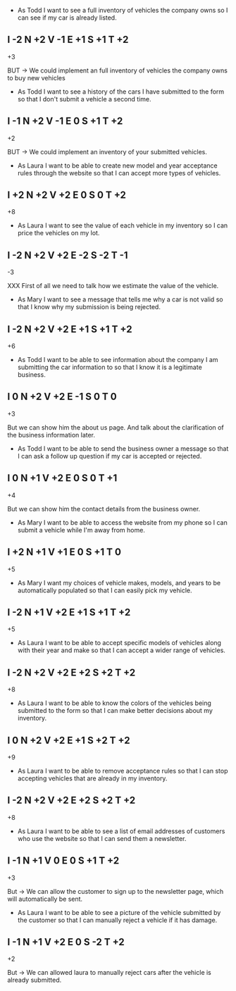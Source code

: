 - As Todd I want to see a full inventory of vehicles the company owns so I can see if my car is already listed.

I -2
N +2
V -1
E +1
S +1
T +2
----
  +3

BUT ->  We could implement an full inventory of vehicles the company owns to buy new vehicles

- As Todd I want to see a history of the cars I have submitted to the form so that I don't submit a vehicle a second time.

I -1
N +2
V -1
E  0
S +1
T +2
----
  +2

BUT -> We could implement an inventory of your submitted vehicles.

- As Laura I want to be able to create new model and year acceptance rules through the website so that I can accept more types of vehicles.

I +2
N +2
V +2
E  0
S  0
T +2
----
  +8

  
- As Laura I want to see the value of each vehicle in my inventory so I can price the vehicles on my lot.

I -2
N +2
V +2
E -2
S -2
T -1
----
  -3

XXX
First of all we need to talk how we estimate the value of the vehicle. 

- As Mary I want to see a message that tells me why a car is not valid so that I know why my submission is being rejected.



I -2
N +2
V +2
E +1
S +1
T +2
----
  +6

- As Todd I want to be able to see information about the company I am submitting the car information to so that I know it is a legitimate business.

I  0
N +2
V +2
E -1
S  0
T  0
----
  +3

But we can show him the about us page. And talk about the 
clarification of the business information later.

- As Todd I want to be able to send the business owner a message so that I can ask a follow up question if my car is accepted or rejected.

I  0
N +1
V +2
E  0
S  0
T +1
----
  +4

But we can show him the contact details from the business owner.

- As Mary I want to be able to access the website from my phone so I can submit a vehicle while I'm away from home.

I +2
N +1
V +1
E  0
S +1
T  0
----
  +5

- As Mary I want my choices of vehicle makes, models, and years to be automatically populated so that I can easily pick my vehicle.

I -2
N +1
V +2
E +1
S +1
T +2
----
  +5

- As Laura I want to be able to accept specific models of vehicles along with their year and make so that I can accept a wider range of vehicles.

I -2
N +2
V +2
E +2
S +2
T +2
----
  +8

- As Laura I want to be able to know the colors of the vehicles being submitted to the form so that I can make better decisions about my inventory.

I  0
N +2
V +2
E +1
S +2
T +2
----
  +9

- As Laura I want to be able to remove acceptance rules so that I can stop accepting vehicles that are already in my inventory.

I -2
N +2
V +2
E +2
S +2
T +2
----
  +8

- As Laura I want to be able to see a list of email addresses of customers who use the website so that I can send them a newsletter.

I -1
N +1
V  0
E  0
S +1
T +2
----
  +3

But -> We can allow the customer to sign up to the newsletter page, which will automatically be sent. 

- As Laura I want to be able to see a picture of the vehicle submitted by the customer so that I can manually reject a vehicle if it has damage.

I -1
N +1
V +2
E  0
S -2
T +2
----
  +2

But -> We can allowed laura to manually reject cars after the vehicle is already submitted.

